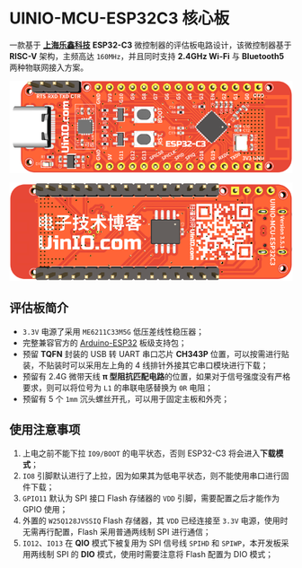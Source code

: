 # UINIO-MCU-ESP32C3 核心板

一款基于 [**上海乐鑫科技**](https://www.espressif.com.cn) **ESP32-C3** 微控制器的评估板电路设计，该微控制器基于 **RISC-V** 架构，主频高达 `160MHz`，并且同时支持 **2.4GHz Wi-Fi** 与 **Bluetooth5** 两种物联网接入方案。

![](./Images/PCB-3D-1.png)

![](./Images/PCB-3D-2.png)

## 评估板简介

- `3.3V` 电源了采用 `ME6211C33M5G` 低压差线性稳压器；
- 完整兼容官方的 [Arduino-ESP32](https://docs.espressif.com/projects/arduino-esp32/en/latest/) 板级支持包；
- 预留 **TQFN** 封装的 USB 转 UART 串口芯片 **CH343P** 位置，可以按需进行贴装，不贴装时可以采用左上角的 4 线排针外接其它串口模块进行下载；
- 预留有 2.4G 微带天线 **π 型阻抗匹配电路**的位置，如果对于信号强度没有严格要求，则可以将位号为 `L1` 的串联电感替换为 `0R` 电阻；
- 预留有 5 个 `1mm` 沉头螺丝开孔，可以用于固定主板和外壳；

## 使用注意事项

1. 上电之前不能下拉 `IO9/BOOT` 的电平状态，否则 ESP32-C3 将会进入**下载模式**；
2. `IO8` 引脚默认进行了上拉，因为如果其为低电平状态，则不能使用串口进行固件下载；
3. `GPIO11` 默认为 SPI 接口 Flash 存储器的 `VDD` 引脚，需要配置之后才能作为 GPIO 使用；
4. 外置的 `W25Q128JVSSIQ` Flash 存储器，其 `VDD` 已经连接至 `3.3V` 电源，使用时无需再行配置，Flash 采用普通两线制 SPI 进行通信；
5. `IO12`、`IO13` 在 **QIO** 模式下被复用为 SPI 信号线 `SPIHD` 和 `SPIWP`，本开发板采用两线制 SPI 的 **DIO** 模式，使用时需要注意将 Flash 配置为 DIO 模式；
